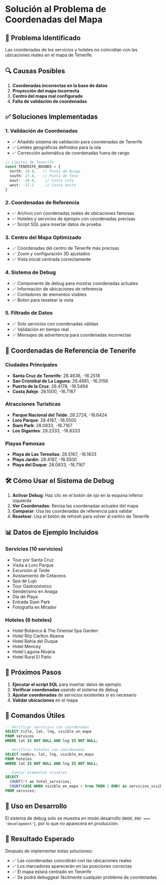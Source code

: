 # Solución al Problema de Coordenadas del Mapa

## 🎯 Problema Identificado

Las coordenadas de los servicios y hoteles no coincidían con las ubicaciones reales en el mapa de Tenerife.

## 🔍 Causas Posibles

1. **Coordenadas incorrectas en la base de datos**
2. **Proyección del mapa incorrecta**
3. **Centro del mapa mal configurado**
4. **Falta de validación de coordenadas**

## ✅ Soluciones Implementadas

### 1. **Validación de Coordenadas**
- ✅ Añadido sistema de validación para coordenadas de Tenerife
- ✅ Límites geográficos definidos para la isla
- ✅ Corrección automática de coordenadas fuera de rango

```typescript
// Límites de Tenerife
const TENERIFE_BOUNDS = {
  north: 28.8,   // Punta de Anaga
  south: 27.6,   // Punta de Teno
  east: -16.0,    // Costa este
  west: -17.2     // Costa oeste
}
```

### 2. **Coordenadas de Referencia**
- ✅ Archivo con coordenadas reales de ubicaciones famosas
- ✅ Hoteles y servicios de ejemplo con coordenadas precisas
- ✅ Script SQL para insertar datos de prueba

### 3. **Centro del Mapa Optimizado**
- ✅ Coordenadas del centro de Tenerife más precisas
- ✅ Zoom y configuración 3D ajustados
- ✅ Vista inicial centrada correctamente

### 4. **Sistema de Debug**
- ✅ Componente de debug para mostrar coordenadas actuales
- ✅ Información de ubicaciones de referencia
- ✅ Contadores de elementos visibles
- ✅ Botón para resetear la vista

### 5. **Filtrado de Datos**
- ✅ Solo servicios con coordenadas válidas
- ✅ Validación en tiempo real
- ✅ Mensajes de advertencia para coordenadas incorrectas

## 📍 Coordenadas de Referencia de Tenerife

### Ciudades Principales
- **Santa Cruz de Tenerife**: 28.4636, -16.2518
- **San Cristóbal de La Laguna**: 28.4881, -16.3156
- **Puerto de la Cruz**: 28.4178, -16.5494
- **Costa Adeje**: 28.1000, -16.7167

### Atracciones Turísticas
- **Parque Nacional del Teide**: 28.2724, -16.6424
- **Loro Parque**: 28.4167, -16.5500
- **Siam Park**: 28.0833, -16.7167
- **Los Gigantes**: 28.2333, -16.8333

### Playas Famosas
- **Playa de Las Teresitas**: 28.5167, -16.1833
- **Playa Jardín**: 28.4167, -16.5500
- **Playa del Duque**: 28.0833, -16.7167

## 🛠️ Cómo Usar el Sistema de Debug

1. **Activar Debug**: Haz clic en el botón de ojo en la esquina inferior izquierda
2. **Ver Coordenadas**: Revisa las coordenadas actuales del mapa
3. **Comparar**: Usa las coordenadas de referencia para validar
4. **Resetear**: Usa el botón de refresh para volver al centro de Tenerife

## 📊 Datos de Ejemplo Incluidos

### Servicios (10 servicios)
- Tour por Santa Cruz
- Visita a Loro Parque
- Excursión al Teide
- Avistamiento de Cetáceos
- Spa de Lujo
- Tour Gastronómico
- Senderismo en Anaga
- Día de Playa
- Entrada Siam Park
- Fotografía en Mirador

### Hoteles (6 hoteles)
- Hotel Botánico & The Oriental Spa Garden
- Hotel Ritz Carlton Abama
- Hotel Bahía del Duque
- Hotel Mencey
- Hotel Laguna Nivaria
- Hotel Rural El Patio

## 🚀 Próximos Pasos

1. **Ejecutar el script SQL** para insertar datos de ejemplo
2. **Verificar coordenadas** usando el sistema de debug
3. **Ajustar coordenadas** de servicios existentes si es necesario
4. **Validar ubicaciones** en el mapa

## 🔧 Comandos Útiles

```sql
-- Verificar servicios con coordenadas
SELECT title, lat, lng, visible_en_mapa 
FROM services 
WHERE lat IS NOT NULL AND lng IS NOT NULL;

-- Verificar hoteles con coordenadas
SELECT nombre, lat, lng, visible_en_mapa 
FROM hoteles 
WHERE lat IS NOT NULL AND lng IS NOT NULL;

-- Contar elementos visibles
SELECT 
  COUNT(*) as total_servicios,
  COUNT(CASE WHEN visible_en_mapa = true THEN 1 END) as servicios_visibles
FROM services;
```

## 📱 Uso en Desarrollo

El sistema de debug solo se muestra en modo desarrollo (`NODE_ENV === 'development'`), por lo que no aparecerá en producción.

## 🎯 Resultado Esperado

Después de implementar estas soluciones:
- ✅ Las coordenadas coincidirán con las ubicaciones reales
- ✅ Los marcadores aparecerán en las posiciones correctas
- ✅ El mapa estará centrado en Tenerife
- ✅ Se podrá debuggear fácilmente cualquier problema de coordenadas
